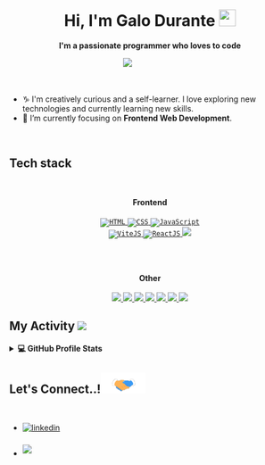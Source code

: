 <!-- Header -->
<h1 align="center">
  Hi, I'm Galo Durante <img src="https://github.com/oHTGo/oHTGo/blob/main/images/hi.gif" width="30px" height="30px">
</h1>

<p align="center">
  <b>I'm a passionate programmer who loves to code</b>
</p>

<img align='right' src="https://github.com/oHTGo/oHTGo/blob/main/images/coding.gif" width="300">
<br>
<br>
<br>

- ♑ I'm creatively curious and a self-learner. I love exploring new technologies and currently learning new skills.
- 🌱 I’m currently focusing on **Frontend Web Development**.
<br>
<h2>Tech stack</h2>
<br>

<p align="center">
  <b>Frontend</b>
  <br>
  <br>
  <a href="https://developer.mozilla.org/en-US/docs/Web/HTML" target="_blank">
    <code><img src="https://github.com/oHTGo/oHTGo/blob/main/images/html.svg" alt="HTML" height="40"/></code>
  </a>
  <a href="https://developer.mozilla.org/en-US/docs/Web/CSS" target="_blank">
    <code><img src="https://github.com/oHTGo/oHTGo/blob/main/images/css.svg" alt="CSS" height="40"/></code>
  </a>
  <a href="https://developer.mozilla.org/en-US/docs/Web/JavaScript" target="_blank">
    <code><img src="https://github.com/oHTGo/oHTGo/blob/main/images/javascript.svg" alt="JavaScript" height="40"/></code>
  </a>
  <br>
  <a href="https://developer.mozilla.org/en-US/docs/Web/Vite" target="_blank">
    <code><img src="https://skillicons.dev/icons?i=vite" alt="ViteJS" height="40"/></code>
  </a>
  <a href="https://reactjs.org" target="_blank">
    <code><img src="https://github.com/oHTGo/oHTGo/blob/main/images/react.svg" alt="ReactJS" height="40"/></code>
  </a>
  <a href="https://nextjs.org" target="_blank">
    <code><img src="https://skillicons.dev/icons?i=tailwind" height="40" /></code>
  </a>
</p>
<br>
<br>

<p align="center">
  <b>Other</b>
  <br>
  <br>
  <a href="https://www.electronjs.org" target="_blank">
    <code><img src="https://skillicons.dev/icons?i=git"/></code>
	  <code><img src="https://skillicons.dev/icons?i=vercel"/></code>
    <code><img src="https://skillicons.dev/icons?i=figma"/></code>
    <code><img src="https://skillicons.dev/icons?i=firebase"/></code>
    <code><img src="https://skillicons.dev/icons?i=github"/></code>
    <code><img src="https://skillicons.dev/icons?i=postman"/></code>
    <code><img src="https://skillicons.dev/icons?i=vscode"/></code>
  </a>
</p>

<!-- My Activity -->
<h2>My Activity <img src="https://github.com/oHTGo/oHTGo/blob/main/images/github-stats.gif" height="35px"></h2>
<details> 
  <summary><b>💻 GitHub Profile Stats</b></summary>
  <br>
  <p align="center">
    <img alt="Mosted used languages" src="https://github-readme-stats.vercel.app/api/top-langs/?username=galoDurante&layout=compact&theme=dark" height="192px"/>
    <br>
	  <img src="https://github-readme-stats.vercel.app/api?username=galoDurante&show_icons=true&icon_color=ffffff&theme=dark" alt="oHTGo's Github Stats" height="192px"/>
    <br>
    <b>Note:</b> Top languages is only a metric of the languages my public code consists of and doesn't reflect experience or skill level.
  </p>
</details>

<!-- Connection -->
## <b> Let's Connect..!</b><img src="https://github.com/0xAbdulKhalid/0xAbdulKhalid/raw/main/assets/mdImages/handshake.gif" width ="80">
<br>
<div align='left'>

<ul>

<li>
<a href="https://linkedin.com/in/galoDurante" target="_blank">
<img src="https://img.shields.io/badge/linkedin:  GaloDurante-%2300acee.svg?color=405DE6&style=for-the-badge&logo=linkedin&logoColor=white" alt=linkedin style="margin-bottom: 5px;"/>
</a>
</li>

<br>

<li>
<a href="mailto:durantegalo@gmail.com" target="_blank">
<img src="https://img.shields.io/badge/gmail:  durantegalo@gmail.com-%23EA4335.svg?style=for-the-badge&logo=gmail&logoColor=white" t=mail style="margin-bottom: 5px;" />
</a>
</li>
	
</ul>
</div>
